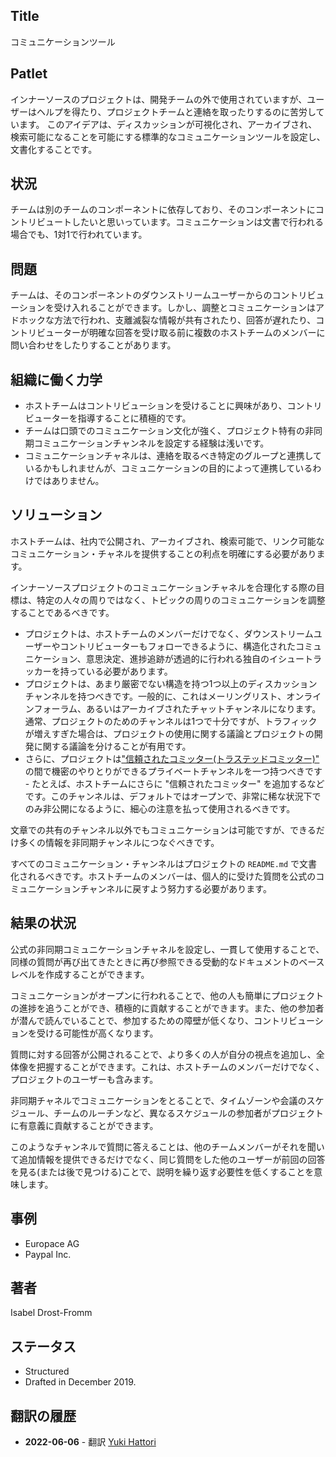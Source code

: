 ## Title

コミュニケーションツール

## Patlet

インナーソースのプロジェクトは、開発チームの外で使用されていますが、ユーザーはヘルプを得たり、プロジェクトチームと連絡を取ったりするのに苦労しています。 このアイデアは、ディスカッションが可視化され、アーカイブされ、検索可能になることを可能にする標準的なコミュニケーションツールを設定し、文書化することです。

## 状況

チームは別のチームのコンポーネントに依存しており、そのコンポーネントにコントリビュートしたいと思いっています。コミュニケーションは文書で行われる場合でも、1対1で行われています。

## 問題

チームは、そのコンポーネントのダウンストリームユーザーからのコントリビューションを受け入れることができます。しかし、調整とコミュニケーションはアドホックな方法で行われ、支離滅裂な情報が共有されたり、回答が遅れたり、コントリビューターが明確な回答を受け取る前に複数のホストチームのメンバーに問い合わせをしたりすることがあります。

## 組織に働く力学

* ホストチームはコントリビューションを受けることに興味があり、コントリビューターを指導することに積極的です。
* チームは口頭でのコミュニケーション文化が強く、プロジェクト特有の非同期コミュニケーションチャンネルを設定する経験は浅いです。
* コミュニケーションチャネルは、連絡を取るべき特定のグループと連携しているかもしれませんが、コミュニケーションの目的によって連携しているわけではありません。

## ソリューション

ホストチームは、社内で公開され、アーカイブされ、検索可能で、リンク可能なコミュニケーション・チャネルを提供することの利点を明確にする必要があります。

インナーソースプロジェクトのコミュニケーションチャネルを合理化する際の目標は、特定の人々の周りではなく、トピックの周りのコミュニケーションを調整することであるべきです。

* プロジェクトは、ホストチームのメンバーだけでなく、ダウンストリームユーザーやコントリビューターもフォローできるように、構造化されたコミュニケーション、意思決定、進捗追跡が透過的に行われる独自のイシュートラッカーを持っている必要があります。
* プロジェクトは、あまり厳密でない構造を持つ1つ以上のディスカッションチャンネルを持つべきです。一般的に、これはメーリングリスト、オンラインフォーラム、あるいはアーカイブされたチャットチャンネルになります。通常、プロジェクトのためのチャンネルは1つで十分ですが、トラフィックが増えすぎた場合は、プロジェクトの使用に関する議論とプロジェクトの開発に関する議論を分けることが有用です。
* さらに、プロジェクトは["信頼されたコミッター(トラステッドコミッター)"](./trusted-committer.md) の間で機密のやりとりができるプライベートチャンネルを一つ持つべきです - たとえば、ホストチームにさらに "信頼されたコミッター" を追加するなどです。このチャンネルは、デフォルトではオープンで、非常に稀な状況下でのみ非公開になるように、細心の注意を払って使用されるべきです。

文章での共有のチャンネル以外でもコミュニケーションは可能ですが、できるだけ多くの情報を非同期チャンネルにつなぐべきです。

すべてのコミュニケーション・チャンネルはプロジェクトの `README.md` で文書化されるべきです。ホストチームのメンバーは、個人的に受けた質問を公式のコミュニケーションチャンネルに戻すよう努力する必要があります。

## 結果の状況

公式の非同期コミュニケーションチャネルを設定し、一貫して使用することで、同様の質問が再び出てきたときに再び参照できる受動的なドキュメントのベースレベルを作成することができます。

コミュニケーションがオープンに行われることで、他の人も簡単にプロジェクトの進捗を追うことができ、積極的に貢献することができます。また、他の参加者が潜んで読んでいることで、参加するための障壁が低くなり、コントリビューションを受ける可能性が高くなります。

質問に対する回答が公開されることで、より多くの人が自分の視点を追加し、全体像を把握することができます。これは、ホストチームのメンバーだけでなく、プロジェクトのユーザーも含みます。

非同期チャネルでコミュニケーションをとることで、タイムゾーンや会議のスケジュール、チームのルーチンなど、異なるスケジュールの参加者がプロジェクトに有意義に貢献することができます。

このようなチャンネルで質問に答えることは、他のチームメンバーがそれを聞いて追加情報を提供できるだけでなく、同じ質問をした他のユーザーが前回の回答を見る(または後で見つける)ことで、説明を繰り返す必要性を低くすることを意味します。

## 事例

* Europace AG
* Paypal Inc.

## 著者

Isabel Drost-Fromm

## ステータス

* Structured
* Drafted in December 2019.

## 翻訳の履歴

- **2022-06-06** - 翻訳 [Yuki Hattori](https://github.com/yuhattor)

